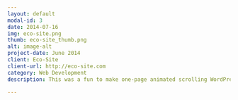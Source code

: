 ```yaml
---
layout: default
modal-id: 3
date: 2014-07-16
img: eco-site.png
thumb: eco-site_thumb.png
alt: image-alt
project-date: June 2014
client: Eco-Site
client-url: http://eco-site.com
category: Web Development
description: This was a fun to make one-page animated scrolling WordPress site. Each section is organized in the back end as its own page and the content is pulled into one front-page template file.<p>Challenges included making a custom vertical slider, custom horizontally expanding bio cards, custom anchored upward expanding accordion with position detection and faux real-time blended responsive stripes using a combination of background-clip and multiple images.</p>

---
```

